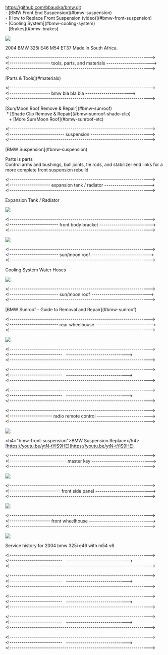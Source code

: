 https://github.com/bbauska/bmw.git  
\- \[BMW Front End Suspension\](#bmw-suspension)  
\- \[How to Replace Front Suspension (video)\](#bmw-front-suspension)  
\- \[Cooling System\](#bmw-cooling-system)  
\- \[Brakes\](#bmw-brakes)

![](https://user-images.githubusercontent.com/41387907/124314686-a138e500-db27-11eb-8485-1389e7ab3fcb.png)

2004 BMW 325i E46 M54 ET37 Made in South Africa.

\<!--------------------------------------------------------------------->  
\<!-------------------- tools, parts, and materials ---------------------->  
\<!--------------------------------------------------------------------->

\[Parts & Tools\](#materials)

\<!--------------------------------------------------------------------->  
\<!-------------------- bmw bla bla bla ---------------------->  
\<!--------------------------------------------------------------------->

\[Sun/Moon Roof Remove & Repair\](#bmw-sunroof)  
 \* \[Shade Clip Remove & Repair\](#bmw-sunroof-shade-clip)  
   + \[More Sun/Moon Roof\](#bmw-sunroof-etc)  

\<!--------------------------------------------------------------------->  
\<!--------------------------- suspension ----------------------------->  
\<!--------------------------------------------------------------------->

\[BMW Suspension\](#bmw-suspension)

Parts is parts  
Control arms and bushings, ball joints, tie rods, and stabilizer end links for a more complete front suspension rebuild

\<!--------------------------------------------------------------------->  
\<!-------------------- expansion tank / radiator ---------------------->  
\<!--------------------------------------------------------------------->

Expansion Tank / Radiator

![](https://user-images.githubusercontent.com/41387907/124315741-43a59800-db29-11eb-833b-f4eb9f1500cc.png)

\<!--------------------------------------------------------------------->  
\<!------------------------ front body bracket ------------------------->  
\<!--------------------------------------------------------------------->

![](https://user-images.githubusercontent.com/41387907/124312931-0212ee00-db25-11eb-8e58-fbaefac64ef5.png)

\<!--------------------------------------------------------------------->  
\<!------------------------ sun/moon roof ---------------------------->  
\<!--------------------------------------------------------------------->

Cooling System Water Hoses

![](https://user-images.githubusercontent.com/41387907/124315975-b282f100-db29-11eb-9fab-d5161ac396da.png)

\<!--------------------------------------------------------------------->  
\<!------------------------ sun/moon roof ---------------------------->  
\<!--------------------------------------------------------------------->

\[BMW Sunroof - Guide to Removal and Repair\](#bmw-sunroof)  

\<!--------------------------------------------------------------------->  
\<!------------------------ rear wheelhouse --------------------------->  
\<!--------------------------------------------------------------------->

![](https://user-images.githubusercontent.com/41387907/124314270-f6c0c200-db26-11eb-9424-ebaf711fd73b.png)

\<!--------------------------------------------------------------------->  
\<!--------------------------   ------------------------------>  
\<!--------------------------------------------------------------------->

\<!--------------------------------------------------------------------->  
\<!--------------------------   ------------------------------>  
\<!--------------------------------------------------------------------->

\<!--------------------------------------------------------------------->  
\<!--------------------------   ------------------------------>  
\<!--------------------------------------------------------------------->

\<!--------------------------------------------------------------------->  
\<!--------------------- radio remote control -------------------------->  
\<!--------------------------------------------------------------------->

![](https://user-images.githubusercontent.com/41387907/124313402-ae54d480-db25-11eb-9a4c-247944eede9a.png)

\<h4="bmw-front-suspension">BMW Suspension Replace\</h4>  
[https://youtu.be/ytN-tYiS9HE](https://youtu.be/ytN-tYiS9HE)

\<!--------------------------------------------------------------------->  
\<!---------------------------- master key ----------------------------->  
\<!--------------------------------------------------------------------->

![](https://user-images.githubusercontent.com/41387907/124313993-8b76f000-db26-11eb-97f5-1bc01db221a9.png)

\<!--------------------------------------------------------------------->  
\<!------------------------- front side panel --------------------------->  
\<!--------------------------------------------------------------------->

![](https://user-images.githubusercontent.com/41387907/124312797-c37d3380-db24-11eb-8781-9365bdede088.png)

\<!--------------------------------------------------------------------->  
\<!-------------------- front wheelhouse ------------------------------>  
\<!--------------------------------------------------------------------->

![](https://user-images.githubusercontent.com/41387907/124312594-68e3d780-db24-11eb-9cbb-dae8e882f8fa.png)

Service history for 2004 bmw 325i e46 with m54 v6

\<!--------------------------------------------------------------------->  
\<!--------------------------   ------------------------------>  
\<!--------------------------------------------------------------------->

\<!--------------------------------------------------------------------->  
\<!--------------------------   ------------------------------>  
\<!--------------------------------------------------------------------->

\<!--------------------------------------------------------------------->  
\<!--------------------------   ------------------------------>  
\<!--------------------------------------------------------------------->

\<!--------------------------------------------------------------------->  
\<!--------------------------   ------------------------------>  
\<!--------------------------------------------------------------------->

\<!--------------------------------------------------------------------->  
\<!--------------------------   ------------------------------>  
\<!--------------------------------------------------------------------->
